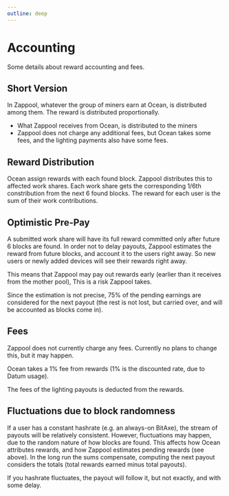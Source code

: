 ```yaml
---
outline: deep
---
```


# Accounting

Some details about reward accounting and fees.


## Short Version

In Zappool, whatever the group of miners earn at Ocean, is distributed among them. The reward is distributed proportionally.

- What Zappool receives from Ocean, is distributed to the miners
- Zappool does not charge any additional fees, but Ocean takes some fees, and the lighting payments also have some fees.


## Reward Distribution

Ocean assign rewards with each found block. Zappool distributes this to affected work shares. Each work share gets the corresponding 1/6th constribution from the next 6 found blocks. The reward for each user is the sum of their work contributions.


## Optimistic Pre-Pay

A submitted work share will have its full reward committed only after future 6 blocks are found. In order not to delay payouts, Zappool estimates the reward from future blocks, and account it to the users right away. So new users or newly added devices will see their rewards right away.

This means that Zappool may pay out rewards early (earlier than it receives from the mother pool), This is a risk Zappool takes.

Since the estimation is not precise, 75% of the pending earnings are considered for the next payout (the rest is not lost, but carried over, and will be accounted as blocks come in).


## Fees

Zappool does not currently charge any fees. Currently no plans to change this, but it may happen.

Ocean takes a 1% fee from rewards (1% is the discounted rate, due to Datum usage).

The fees of the lighting payouts is deducted from the rewards.


## Fluctuations due to block randomness

If a user has a constant hashrate (e.g. an always-on BitAxe), the stream of payouts will be relatively consistent. However, fluctuations may happen, due to the random nature of how blocks are found. This affects how Ocean attributes rewards, and how Zappool estimates pending rewards (see above). In the long run the sums compensate, computing the next payout considers the totals (total rewards earned minus total payouts).

If you hashrate fluctuates, the payout will follow it, but not exactly, and with some delay.

